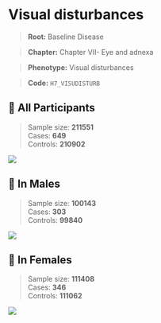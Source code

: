 # Visual disturbances

> **Root:** Baseline Disease  

> **Chapter:** Chapter VII- Eye and adnexa  

> **Phenotype:** Visual disturbances  

> **Code:** `H7_VISUDISTURB`

## 🧪 All Participants  
> Sample size: **211551**  
> Cases: **649**  
> Controls: **210902**
<img src="/Disease/Figures/ALL/Baseline/H7_VISUDISTURB.png"/>
<CsvTable src="/Disease_Data/ALL/Baseline/LG_H7_VISUDISTURB.csv" label="🔍 View full results" />

## 👨 In Males  
> Sample size: **100143**  
> Cases: **303**  
> Controls: **99840**
<img src="/Disease/Figures/Male/Baseline/H7_VISUDISTURB.png"/>
<CsvTable src="/Disease_Data/Male/Baseline/LG_H7_VISUDISTURB.csv" label="🔍 View full results" />

## 👩 In Females  
> Sample size: **111408**  
> Cases: **346**  
> Controls: **111062**
<img src="/Disease/Figures/Female/Baseline/H7_VISUDISTURB.png"/>
<CsvTable src="/Disease_Data/Female/Baseline/LG_H7_VISUDISTURB.csv" label="🔍 View full results" />

